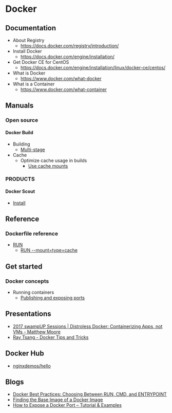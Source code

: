 # Docker
## Documentation
* About Registry
  * https://docs.docker.com/registry/introduction/
* Install Docker
  * https://docs.docker.com/engine/installation/
* Get Docker CE for CentOS
  * https://docs.docker.com/engine/installation/linux/docker-ce/centos/
* What is Docker
  * https://www.docker.com/what-docker
* What is a Container
  * https://www.docker.com/what-container

## Manuals
### Open source
#### Docker Build
* Building
  * [Multi-stage](https://docs.docker.com/build/building/multi-stage/)
* Cache
  * Optimize cache usage in builds
    * [Use cache mounts](https://docs.docker.com/build/cache/optimize/#use-cache-mounts)

### PRODUCTS
#### Docker Scout
* [Install](https://docs.docker.com/scout/install/)

## Reference
### Dockerfile reference
* [RUN](https://docs.docker.com/reference/dockerfile/#run)
  * [RUN --mount=type=cache](https://docs.docker.com/reference/dockerfile/#run---mounttypecache)

## Get started
### Docker concepts
* Running containers
  * [Publishing and exposing ports](https://docs.docker.com/get-started/docker-concepts/running-containers/publishing-ports/)

## Presentations
* [2017 swampUP Sessions | Distroless Docker: Containerizing Apps, not VMs - Matthew Moore](https://www.youtube.com/watch?v=lviLZFciDv4)
* [Ray Tsang - Docker Tips and Tricks](https://www.youtube.com/watch?v=pnOLWFBpb2A)

## Docker Hub
* [nginxdemos/hello](https://hub.docker.com/r/nginxdemos/hello/)

## Blogs
* [Docker Best Practices: Choosing Between RUN, CMD, and ENTRYPOINT](https://www.docker.com/blog/docker-best-practices-choosing-between-run-cmd-and-entrypoint/)
* [Finding the Base Image of a Docker Image](https://www.baeldung.com/ops/docker-find-base-image)
* [How to Expose a Docker Port – Tutorial & Examples](https://spacelift.io/blog/docker-expose-port)
